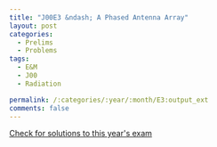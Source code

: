 ```yaml
---
title: "J00E3 &ndash; A Phased Antenna Array"
layout: post
categories:
  - Prelims
  - Problems
tags:
  - E&M
  - J00
  - Radiation

permalink: /:categories/:year/:month/E3:output_ext
comments: false
---
```

<object data="2000J3E.pdf" type="application/pdf" width="100%" height="500"></object>
<div class="message"><a href='https://princetonprelim.com/prelim/4/'>Check for solutions to this year's exam</a></div>